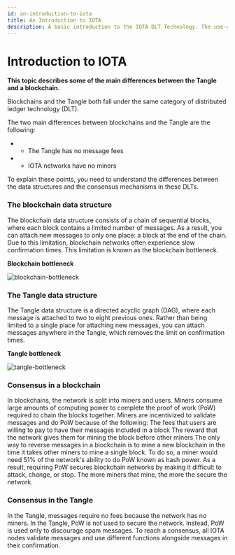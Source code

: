 ```yaml
---
id: an-introduction-to-iota
title: An Introduction to IOTA
description: A basic introduction to the IOTA DLT Technology. The use-cases and the Ecosystem developed around it.
---
```



# Introduction to IOTA

**This topic describes some of the main differences between the Tangle and a blockchain.**

Blockchains and the Tangle both fall under the same category of distributed ledger technology (DLT).

The two main differences between blockchains and the Tangle are the following:

* - The Tangle has no message fees
* - IOTA networks have no miners

To explain these points, you need to understand the differences between the data structures and the consensus mechanisms in these DLTs.

### **The blockchain data structure**

The blockchain data structure consists of a chain of sequential blocks, where each block contains a limited number of messages.
As a result, you can attach new messages to only one place: a block at the end of the chain. Due to this limitation, blockchain networks often experience slow confirmation times. This limitation is known as the blockchain bottleneck.

**Blockchain bottleneck**

![blockchain-bottleneck](https://user-images.githubusercontent.com/77154511/127757399-8feb30cc-c5c2-4c9f-abf0-7d4584fa2b6c.gif)




### **The Tangle data structure**

The Tangle data structure is a directed acyclic graph (DAG), where each message is attached to two to eight previous ones.
Rather than being limited to a single place for attaching new messages, you can attach messages anywhere in the Tangle, which removes the limit on confirmation times.

**Tangle bottleneck**

![tangle-bottleneck](https://user-images.githubusercontent.com/77154511/127757420-7c85a003-57e0-49f7-a534-defe96e10df6.gif)



### **Consensus in a blockchain**

In blockchains, the network is split into miners and users. Miners consume large amounts of computing power to complete the proof of work (PoW) required to chain the blocks together.
Miners are incentivized to validate messages and do PoW because of the following:
The fees that users are willing to pay to have their messages included in a block
The reward that the network gives them for mining the block before other miners
The only way to reverse messages in a blockchain is to mine a new blockchain in the time it takes other miners to mine a single block. To do so, a miner would need 51% of the network's ability to do PoW known as hash power.
As a result, requiring PoW secures blockchain networks by making it difficult to attack, change, or stop. The more miners that mine, the more the secure the network.

### **Consensus in the Tangle**

In the Tangle, messages require no fees because the network has no miners.
In the Tangle, PoW is not used to secure the network. Instead, PoW is used only to discourage spam messages.
To reach a consensus, all IOTA nodes validate messages and use different functions alongside messages in their confirmation.

